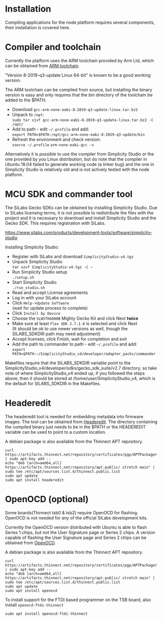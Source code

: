 # Installation
Compiling applications for the node platform requires several components, their
installation is covered here.

# Compiler and toolchain
Currently the platform uses the ARM toolchain provided by Arm Ltd, which can be
obtained from
[ARM toolchain](https://developer.arm.com/tools-and-software/open-source-software/developer-tools/gnu-toolchain/gnu-rm/downloads).

"Version 8-2019-q3-update Linux 64-bit" is known to be a good working version.

The ARM toolchain can be compiled from source, but installing the binary version
is easy and only requires that the *bin* directory of the toolchain be added
to the $PATH.
- Download `gcc-arm-none-eabi-8-2019-q3-update-linux.tar.bz2`
- Unpack to `/opt`:\
  `sudo tar xjvf gcc-arm-none-eabi-8-2019-q3-update-linux.tar.bz2 -C /opt/`
- Add to path - edit `~/.profile` and add:\
  `export PATH=$PATH:/opt/gcc-arm-none-eabi-8-2019-q3-update/bin`
- Refresh the environment and check version:\
  `source ~/.profile`
  `arm-none-eabi-gcc -v`

Alternatively it is possible to use the compiler from Simplicity Studio or
the one provided by you Linux distribution, but do note that the compiler in
Ubuntu 18.04 failed to generate working code (a linker bug) and the one in
Simplicity Studio is relatively old and is not actively tested with the node
platform.

# MCU SDK and commander tool
The SiLabs Gecko SDKs can be obtained by installing Simplicity Studio. Due to
SiLabs licensing terms, it is not possible to redistribute the files with the
project and it is necessary to download and install Simplicity Studio and the
Gecko SDK. This requires registration with SiLabs.

https://www.silabs.com/products/development-tools/software/simplicity-studio

Installing Simplicity Studio:
- Register with SiLabs and download `SimplicityStudio-v4.tgz`
- Unpack Simplicity Studio\
  `tar xzvf SimplicityStudio-v4.tgz -C ~`
- Run Simplicity Studio setup\
  `./setup.sh`
- Start Simplicity Studio\
  `./run_studio.sh`
- Read and accept License agreements
- Log in with your SiLabs account
- Click `Help->Update Software`\
  (wait for update process to complete)
- Click `Install by Device`
- Choose the `SLWSTK6000B` Mighty Gecko Kit and click Next **twice**
- Make sure at least `Flex SDK 2.7.1.0` is selected and click Next\
  (It should be ok to use newer versions as well, though the SILABS_SDKDIR path may need adjustment)
- Accept licenses, click Finish, wait for completion and exit
- Add the path to commander to path - edit `~/.profile` and add:\
  `export PATH=$PATH:~/SimplicityStudio_v4/developer/adapter_packs/commander`

Makefiles require that the SILABS_SDKDIR variable point to the
SimplicityStudio_v4/developer/sdks/gecko_sdk_suite/v2.7 directory, so take
note of where SimplicityStudio_v4 ended up, if you followed the steps above,
then it should be stored at /home/user/SimplicityStudio_v4, which is the default
for SILABS_SDKDIR in the Makefiles.

# Headeredit
The headeredit tool is needed for embedding metadata into firmware images. The
tool can be obtained from [Headeredit](https://bitbucket.org/rebane/headeredit/src/master/).
The directory containing the compiled binary just needs to be in the $PATH or
the HEADEREDIT variable can be used to point to a custom location.

A debian package is also available from the Thinnect APT repository.
```
curl https://artifacts.thinnect.net/repository/certificates/pgp/APTPackager.pub.asc | sudo apt-key add --
echo "deb [arch=amd64,all] https://artifacts.thinnect.net/repository/apt-public/ stretch main" | sudo tee /etc/apt/sources.list.d/thinnect.public.list
sudo apt update
sudo apt install headeredit
```

# OpenOCD (optional)

Some boards(Thinnect tsb0 & tsb2) require OpenOCD for flashing.
OpenOCD is not needed for any of the official SiLabs development kits.

Currently the OpenOCD version distributed with Ubuntu is able to flash Series 1
chips, but not the User Signature page or Series 2 chips. A version capable of
flashing the User Signature page and Series 2 chips can be obtained from
[OpenOCD](https://bitbucket.org/thinnect/openocd/src/thinnect-patches).

A debian package is also available from the Thinnect APT repository.
```
curl https://artifacts.thinnect.net/repository/certificates/pgp/APTPackager.pub.asc | sudo apt-key add --
echo "deb [arch=amd64,all] https://artifacts.thinnect.net/repository/apt-public/ stretch main" | sudo tee /etc/apt/sources.list.d/thinnect.public.list
sudo apt update
sudo apt install openocd
```

To install support for the FTDI based programmer on the TSB board, also install `openocd-ftdi-thinnect`
```
sudo apt install openocd-ftdi-thinnect
```
